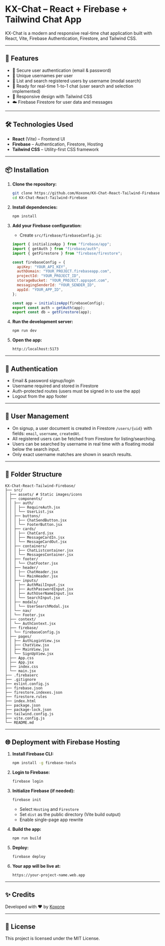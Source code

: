 # KX-Chat – React + Firebase + Tailwind Chat App

KX-Chat is a modern and responsive real-time chat application built with React, Vite, Firebase Authentication, Firestore, and Tailwind CSS.

---

## 🚀 Features

- 🔐 Secure user authentication (email & password)
- 👤 Unique usernames per user
- 👥 List and search registered users by username (modal search)
- 💬 Ready for real-time 1-to-1 chat (user search and selection implemented)
- 📱 Responsive design with Tailwind CSS
- ☁️ Firebase Firestore for user data and messages

---

## 🛠️ Technologies Used

- **React** (Vite) – Frontend UI
- **Firebase** – Authentication, Firestore, Hosting
- **Tailwind CSS** – Utility-first CSS framework

---

## 📦 Installation

1. **Clone the repository:**
   ```bash
   git clone https://github.com/Koxone/KX-Chat-React-Tailwind-Firebase.git
   cd KX-Chat-React-Tailwind-Firebase
   ```

2. **Install dependencies:**
   ```bash
   npm install
   ```

3. **Add your Firebase configuration:**
   - Create `src/firebase/firebaseConfig.js`:
   ```js
   import { initializeApp } from "firebase/app";
   import { getAuth } from "firebase/auth";
   import { getFirestore } from "firebase/firestore";

   const firebaseConfig = {
     apiKey: "YOUR_API_KEY",
     authDomain: "YOUR_PROJECT.firebaseapp.com",
     projectId: "YOUR_PROJECT_ID",
     storageBucket: "YOUR_PROJECT.appspot.com",
     messagingSenderId: "YOUR_SENDER_ID",
     appId: "YOUR_APP_ID",
   };

   const app = initializeApp(firebaseConfig);
   export const auth = getAuth(app);
   export const db = getFirestore(app);
   ```

4. **Run the development server:**
   ```bash
   npm run dev
   ```

5. **Open the app:**
   ```
   http://localhost:5173
   ```

---

## 🔐 Authentication

- Email & password signup/login
- Username required and stored in Firestore
- Auth-protected routes (users must be signed in to use the app)
- Logout from the app footer

---

## 👥 User Management

- On signup, a user document is created in Firestore `/users/{uid}` with fields: `email`, `username`, `createdAt`.
- All registered users can be fetched from Firestore for listing/searching.
- Users can be searched by username in real time with a floating modal below the search input.
- Only exact username matches are shown in search results.

---

## 📁 Folder Structure

```
KX-Chat-React-Tailwind-Firebase/
├── src/
│ ├── assets/ # Static images/icons
│ ├── components/
│ │ ├── auth/
│ │ │ ├── RequireAuth.jsx
│ │ │ └── UserList.jsx
│ │ ├── buttons/
│ │ │ ├── ChatSendButton.jsx
│ │ │ └── FooterButton.jsx
│ │ ├── cards/
│ │ │ ├── ChatCard.jsx
│ │ │ ├── MessageCardIn.jsx
│ │ │ └── MessageCardOut.jsx
│ │ ├── containers/
│ │ │ ├── ChatListcontainer.jsx
│ │ │ └── MessagesContainer.jsx
│ │ ├── footer/
│ │ │ └── ChatFooter.jsx
│ │ ├── header/
│ │ │ ├── ChatHeader.jsx
│ │ │ └── MainHeader.jsx
│ │ ├── inputs/
│ │ │ ├── AuthMailInput.jsx
│ │ │ ├── AuthPasswordInput.jsx
│ │ │ ├── AuthUserNameInput.jsx
│ │ │ └── SearchInput.jsx
│ │ ├── modals/
│ │ │ └── UserSearchModal.jsx
│ │ └── nav/
│ │ └── Footer.jsx
│ ├── context/
│ │ └── AuthContext.jsx
│ ├── firebase/
│ │ └── firebaseConfig.js
│ ├── pages/
│ │ ├── AuthLoginView.jsx
│ │ ├── ChatView.jsx
│ │ ├── MainView.jsx
│ │ └── SignUpView.jsx
│ ├── App.css
│ ├── App.jsx
│ ├── index.css
│ └── main.jsx
├── .firebaserc
├── .gitignore
├── eslint.config.js
├── firebase.json
├── firestore.indexes.json
├── firestore.rules
├── index.html
├── package.json
├── package-lock.json
├── tailwind.config.js
├── vite.config.js
└── README.md
```

---

## 🌐 Deployment with Firebase Hosting

1. **Install Firebase CLI:**
   ```bash
   npm install -g firebase-tools
   ```

2. **Login to Firebase:**
   ```bash
   firebase login
   ```

3. **Initialize Firebase (if needed):**
   ```bash
   firebase init
   ```
   - Select `Hosting` and `Firestore`
   - Set `dist` as the public directory (Vite build output)
   - Enable single-page app rewrite

4. **Build the app:**
   ```bash
   npm run build
   ```

5. **Deploy:**
   ```bash
   firebase deploy
   ```

6. **Your app will be live at:**
   ```
   https://your-project-name.web.app
   ```

---

## ✨ Credits

Developed with ❤️ by [Koxone](https://github.com/Koxone)

---

## 📄 License

This project is licensed under the MIT License.
